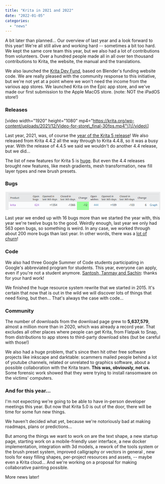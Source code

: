 ```yaml
---
title: "Krita in 2021 and 2022"
date: "2022-01-05"
categories: 
  - "news"
---
```


A bit later than planned... Our overview of last year and a look forward to this year! We're all still alive and working hard -- sometimes a bit too hard. We kept the same core team this year, but we also had a lot of contributions from volunteers. Over a hundred people made all in all over ten thousand contributions to Krita, the website, the manual and the translations.

We also launched the [Krita Dev Fund](https://fund.krita.org/), based on Blender's funding website code. We are really pleased with the community response to this initiative, but we're not yet at a point where we won't need the income from the various app stores. We launched Krita on the Epic app store, and we've made our first submission to the Apple MacOS store. (note: NOT the iPadOS store!)

### Releases

\[video width="1920" height="1080" mp4="https://krita.org/wp-content/uploads/2021/12/Video-for-store\_final-30fps.mp4"\]\[/video\]

Last year, 2021, was, of course the [year of the Krita 5 release](https://krita.org/en/item/krita-5-0-released/)! We also released from Krita 4.4.2 all the way through to Krita 4.4.8, so it was a busy year. With the release of 4.4.5 we said we wouldn't do another 4.4 release, but we did...

The list of new features for Krita 5 is [huge](https://krita.org/en/krita-5-0-release-notes/). But even the 4.4 releases brought new features, like mesh gradients, mesh transformation, new fill layer types and new brush presets.

### Bugs

[![Bugs in 2021](images/bugs_2021.png)](https://krita.org/wp-content/uploads/2022/01/bugs_2021.png)

Last year we ended up with 16 bugs more than we started the year with, this year we're twelve bugs to the good. Weirdly enough, last year we only had 563 open bugs, so something is weird. In any case, we worked through about 200 more bugs than last year. In other words, there was a [lot of churn](https://valdyas.org/fading/hacking/krita-hacking/nightmares-and-bugs/)!

### Code

We also had three Google Summer of Code students participating in Google's abbreviated program for students. This year, everyone can apply, even if you're not a student anymore. [Santosh, Tanmay and Sachin](https://krita.org/en/item/kritas-google-summer-of-code-students/): thanks for your hard work!

We finished the huge resource system rewrite that we started in 2015. It's certain that now that is out in the wild we will discover lots of things that need fixing, but then... That's always the case with code...

### Community

The number of downloads from the download page grew to **5,637,579**, almost a million more than in 2020, which was already a record year. That excludes all other places where people can get Krita, from Flatpak to Snap, from distributions to app stores to third-party download sites (but be careful with those!)

We also had a huge problem, that's since then hit other free software projects like inkscape and darktable: scammers mailed people behind a lot of youtube channels, related or unrelated to graphics software, about a possible collaboration with the Krita team. **This was, obviously, not us.** Some forensic work showed that they were trying to install ransomware on the victims' computers.

### And for this year...

I'm not expecting we're going to be able to have in-person developer meetings this year. But now that Krita 5.0 is out of the door, there will be time for some fun new things.

We haven't decided what yet, because we're notoriously bad at making roadmaps, plans or predictions...

But among the things we want to work on are the text shape, a new startup page, starting work on a mobile-friendly user interface, a new docker implementation, integration with 3d models, a rework of the tools system or the brush preset system, improved calligraphy or vectors in general , new tools for easy filling shapes, per-project resources and assets, -- maybe even a Krita cloud... And we're working on a proposal for making collaborative painting possible.

More news later!
